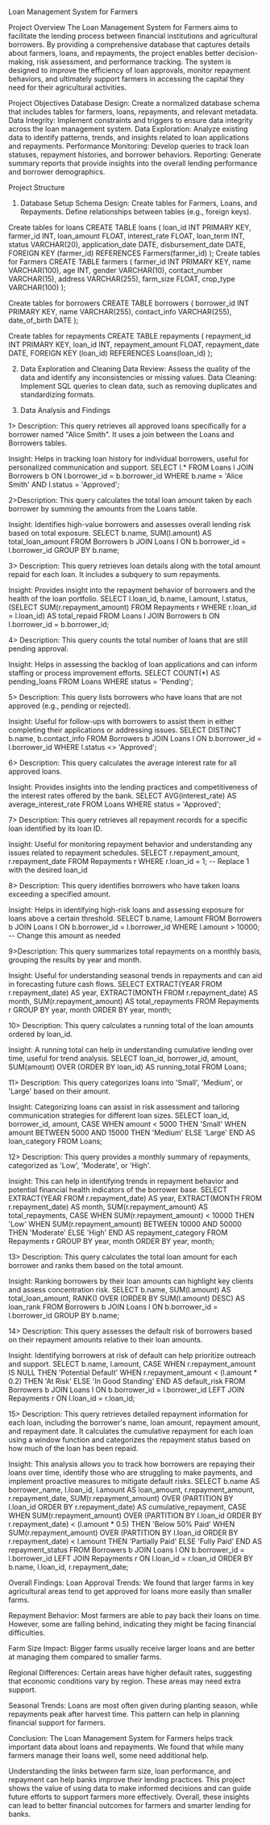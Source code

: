 Loan Management System for Farmers

Project Overview
The Loan Management System for Farmers aims to facilitate the lending process between financial institutions and agricultural borrowers. By providing a comprehensive database that captures details about farmers, loans, and repayments, the project enables better decision-making, risk assessment, and performance tracking. The system is designed to improve the efficiency of loan approvals, monitor repayment behaviors, and ultimately support farmers in accessing the capital they need for their agricultural activities.

Project Objectives
Database Design: Create a normalized database schema that includes tables for farmers, loans, repayments, and relevant metadata.
Data Integrity: Implement constraints and triggers to ensure data integrity across the loan management system.
Data Exploration: Analyze existing data to identify patterns, trends, and insights related to loan applications and repayments.
Performance Monitoring: Develop queries to track loan statuses, repayment histories, and borrower behaviors.
Reporting: Generate summary reports that provide insights into the overall lending performance and borrower demographics.

Project Structure
1. Database Setup
Schema Design:
Create tables for Farmers, Loans, and Repayments.
Define relationships between tables (e.g., foreign keys).


Create tables for loans
CREATE TABLE loans (
    loan_id INT PRIMARY KEY,
    farmer_id INT,
    loan_amount FLOAT,
    interest_rate FLOAT,
    loan_term INT,
    status VARCHAR(20),
    application_date DATE,
    disbursement_date DATE,
    FOREIGN KEY (farmer_id) REFERENCES Farmers(farmer_id)
);
Create tables for Farmers
CREATE TABLE farmers (
    farmer_id INT PRIMARY KEY,
    name VARCHAR(100),
    age INT,
    gender VARCHAR(10),
    contact_number VARCHAR(15),
    address VARCHAR(255),
    farm_size FLOAT,
    crop_type VARCHAR(100)
);

Create tables for borrowers
CREATE TABLE borrowers (
    borrower_id INT PRIMARY KEY,
    name VARCHAR(255),
    contact_info VARCHAR(255),
    date_of_birth DATE
);

Create tables for repayments
CREATE TABLE repayments (
    repayment_id INT PRIMARY KEY,
    loan_id INT,
    repayment_amount FLOAT,
    repayment_date DATE,
    FOREIGN KEY (loan_id) REFERENCES Loans(loan_id)
);

2. Data Exploration and Cleaning
Data Review: Assess the quality of the data and identify any inconsistencies or missing values.
Data Cleaning: Implement SQL queries to clean data, such as removing duplicates and standardizing formats.

3. Data Analysis and Findings

1>  Description: This query retrieves all approved loans specifically for a borrower named "Alice Smith". It uses a join between the Loans and Borrowers tables.

Insight: Helps in tracking loan history for individual borrowers, useful for personalized communication and support.
SELECT l.*
FROM Loans l
JOIN Borrowers b ON l.borrower_id = b.borrower_id
WHERE b.name = 'Alice Smith' AND l.status = 'Approved';

2>Description: This query calculates the total loan amount taken by each borrower by summing the amounts from the Loans table.

Insight: Identifies high-value borrowers and assesses overall lending risk based on total exposure.
SELECT b.name, SUM(l.amount) AS total_loan_amount
FROM Borrowers b
JOIN Loans l ON b.borrower_id = l.borrower_id
GROUP BY b.name;

3> Description: This query retrieves loan details along with the total amount repaid for each loan. It includes a subquery to sum repayments.

Insight: Provides insight into the repayment behavior of borrowers and the health of the loan portfolio.
SELECT l.loan_id, b.name, l.amount, l.status, 
       (SELECT SUM(r.repayment_amount) FROM Repayments r WHERE r.loan_id = l.loan_id) AS total_repaid
FROM Loans l
JOIN Borrowers b ON l.borrower_id = b.borrower_id;

4> Description: This query counts the total number of loans that are still pending approval.

Insight: Helps in assessing the backlog of loan applications and can inform staffing or process improvement efforts.
SELECT COUNT(*) AS pending_loans
FROM Loans
WHERE status = 'Pending';

5> Description: This query lists borrowers who have loans that are not approved (e.g., pending or rejected).

Insight: Useful for follow-ups with borrowers to assist them in either completing their applications or addressing issues.
SELECT DISTINCT b.name, b.contact_info
FROM Borrowers b
JOIN Loans l ON b.borrower_id = l.borrower_id
WHERE l.status <> 'Approved';

6> Description: This query calculates the average interest rate for all approved loans.

Insight: Provides insights into the lending practices and competitiveness of the interest rates offered by the bank.
SELECT AVG(interest_rate) AS average_interest_rate
FROM Loans
WHERE status = 'Approved';

7> Description: This query retrieves all repayment records for a specific loan identified by its loan ID.

Insight: Useful for monitoring repayment behavior and understanding any issues related to repayment schedules.
SELECT r.repayment_amount, r.repayment_date
FROM Repayments r
WHERE r.loan_id = 1;  -- Replace 1 with the desired loan_id

8> Description: This query identifies borrowers who have taken loans exceeding a specified amount.

Insight: Helps in identifying high-risk loans and assessing exposure for loans above a certain threshold.
SELECT b.name, l.amount
FROM Borrowers b
JOIN Loans l ON b.borrower_id = l.borrower_id
WHERE l.amount > 10000;  -- Change this amount as needed

9>Description: This query summarizes total repayments on a monthly basis, grouping the results by year and month.

Insight: Useful for understanding seasonal trends in repayments and can aid in forecasting future cash flows.
SELECT EXTRACT(YEAR FROM r.repayment_date) AS year,
       EXTRACT(MONTH FROM r.repayment_date) AS month,
       SUM(r.repayment_amount) AS total_repayments
FROM Repayments r
GROUP BY year, month
ORDER BY year, month;

10> Description: This query calculates a running total of the loan amounts ordered by loan_id.

Insight: A running total can help in understanding cumulative lending over time, useful for trend analysis.
SELECT loan_id, borrower_id, amount, 
       SUM(amount) OVER (ORDER BY loan_id) AS running_total
FROM Loans;

11> Description: This query categorizes loans into 'Small', 'Medium', or 'Large' based on their amount.

Insight: Categorizing loans can assist in risk assessment and tailoring communication strategies for different loan sizes.
SELECT loan_id, borrower_id, amount,
       CASE 
           WHEN amount < 5000 THEN 'Small'
           WHEN amount BETWEEN 5000 AND 15000 THEN 'Medium'
           ELSE 'Large'
       END AS loan_category
FROM Loans;

12> Description: This query provides a monthly summary of repayments, categorized as 'Low', 'Moderate', or 'High'.

Insight: This can help in identifying trends in repayment behavior and potential financial health indicators of the borrower base.
SELECT EXTRACT(YEAR FROM r.repayment_date) AS year,
       EXTRACT(MONTH FROM r.repayment_date) AS month,
       SUM(r.repayment_amount) AS total_repayments,
       CASE 
           WHEN SUM(r.repayment_amount) < 10000 THEN 'Low'
           WHEN SUM(r.repayment_amount) BETWEEN 10000 AND 50000 THEN 'Moderate'
           ELSE 'High'
       END AS repayment_category
FROM Repayments r
GROUP BY year, month
ORDER BY year, month;

13> Description: This query calculates the total loan amount for each borrower and ranks them based on the total amount.

Insight: Ranking borrowers by their loan amounts can highlight key clients and assess concentration risk.
SELECT b.name, 
       SUM(l.amount) AS total_loan_amount,
       RANK() OVER (ORDER BY SUM(l.amount) DESC) AS loan_rank
FROM Borrowers b
JOIN Loans l ON b.borrower_id = l.borrower_id
GROUP BY b.name;

14> Description: This query assesses the default risk of borrowers based on their repayment amounts relative to their loan amounts.

Insight: Identifying borrowers at risk of default can help prioritize outreach and support.
SELECT b.name, l.amount,
       CASE 
           WHEN r.repayment_amount IS NULL THEN 'Potential Default'
           WHEN r.repayment_amount < (l.amount * 0.2) THEN 'At Risk'
           ELSE 'In Good Standing'
       END AS default_risk
FROM Borrowers b
JOIN Loans l ON b.borrower_id = l.borrower_id
LEFT JOIN Repayments r ON l.loan_id = r.loan_id;

15> Description: This query retrieves detailed repayment information for each loan, including the borrower's name, loan amount, repayment amount, and repayment date. It calculates the cumulative repayment for each loan using a window function and categorizes the repayment status based on how much of the loan has been repaid.

Insight: This analysis allows you to track how borrowers are repaying their loans over time, identify those who are struggling to make payments, and implement proactive measures to mitigate default risks.
SELECT 
    b.name AS borrower_name,
    l.loan_id,
    l.amount AS loan_amount,
    r.repayment_amount,
    r.repayment_date,
    SUM(r.repayment_amount) OVER (PARTITION BY l.loan_id ORDER BY r.repayment_date) AS cumulative_repayment,
    CASE 
        WHEN SUM(r.repayment_amount) OVER (PARTITION BY l.loan_id ORDER BY r.repayment_date) < (l.amount * 0.5) THEN 'Below 50% Paid'
        WHEN SUM(r.repayment_amount) OVER (PARTITION BY l.loan_id ORDER BY r.repayment_date) < l.amount THEN 'Partially Paid'
        ELSE 'Fully Paid'
    END AS repayment_status
FROM 
    Borrowers b
JOIN 
    Loans l ON b.borrower_id = l.borrower_id
LEFT JOIN 
    Repayments r ON l.loan_id = r.loan_id
ORDER BY 
    b.name, l.loan_id, r.repayment_date;


Overall Findings:
Loan Approval Trends: We found that larger farms in key agricultural areas tend to get approved for loans more easily than smaller farms.

Repayment Behavior: Most farmers are able to pay back their loans on time. However, some are falling behind, indicating they might be facing financial difficulties.

Farm Size Impact: Bigger farms usually receive larger loans and are better at managing them compared to smaller farms.

Regional Differences: Certain areas have higher default rates, suggesting that economic conditions vary by region. These areas may need extra support.

Seasonal Trends: Loans are most often given during planting season, while repayments peak after harvest time. This pattern can help in planning financial support for farmers.

Conclusion:
The Loan Management System for Farmers helps track important data about loans and repayments. We found that while many farmers manage their loans well, some need additional help.

Understanding the links between farm size, loan performance, and repayment can help banks improve their lending practices. This project shows the value of using data to make informed decisions and can guide future efforts to support farmers more effectively. Overall, these insights can lead to better financial outcomes for farmers and smarter lending for banks.



   
